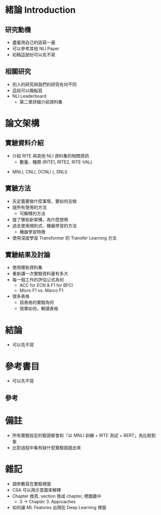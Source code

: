 # 緒論 Introduction
## 研究動機
- 盡量用自己的話寫一遍
- 可以參考其他 NLI Paper
- 初稿這部份可以先不寫

## 相關研究
- 別人的研究與我們的研究有何不同
- 這段可以晚點寫
- NLI Leaderboard
    - 第二章詳細介紹資料集

# 論文架構
## 實驗資料介紹
- 介紹 RITE 與其他 NLI 資料集的相關資訊
    - 數量、種類 (RITE1, RITE2, RITE-VAL)
+ MNLI, CNLI, OCNLI (, SNLI)

## 實驗方法
- 先定義要做什麼事情，要如何去做
- 提所有使用的方法
    - 可解釋的方法
- 提了哪些新架構，為什麼想用
- 過去使用規則式、機器學習的方法
    - 機器學習特徵
- 使用深度學習 Transformer 的 Transfer Learning 方法

## 實驗結果及討論
- 使用哪些資料集
- 重新講一次實驗資料量有多大
- 每一個工作的評估公式為何
    - ACC for ECN & F1 for BFCI
    - Micro F1 vs. Marco F1
- 很多表格
    - 該表格的實驗為何
    - 效果如何，解讀表格

# 結論
- 可以先不寫

# 參考書目
- 可以先不寫

## 參考

# 備註
+ 所有實驗設定的驗證都會和「以 MNLI 訓練 + RITE 測試 + BERT」為比較對象
+ 比對過程中看有缺什麼實驗就趕出來

# 雜記
+ 調參數寫在實驗裡面
+ CSA 可以用示意圖來解釋
+ Chapter 換頁, section 換成 chapter, 標題置中
  + 3 -> Chapter 3. Approaches
+ 如何讓 ML Features 出現在 Deep Learning 裡面
